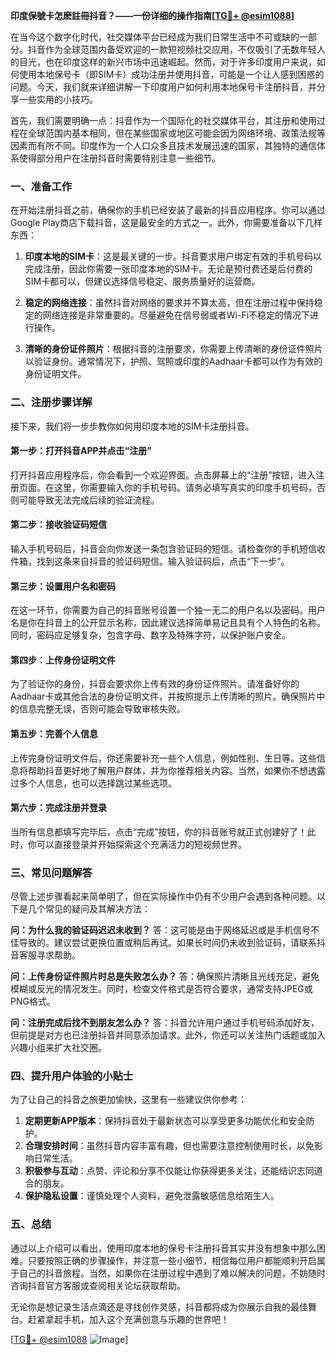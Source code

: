 **印度保號卡怎麽註冊抖音？——一份详细的操作指南[[TG💪+ @esim1088](https://t.me/s/esim1088)]**

在当今这个数字化时代，社交媒体平台已经成为我们日常生活中不可或缺的一部分。抖音作为全球范围内备受欢迎的一款短视频社交应用，不仅吸引了无数年轻人的目光，也在印度这样的新兴市场中迅速崛起。然而，对于许多印度用户来说，如何使用本地保号卡（即SIM卡）成功注册并使用抖音，可能是一个让人感到困惑的问题。今天，我们就来详细讲解一下印度用户如何利用本地保号卡注册抖音，并分享一些实用的小技巧。

首先，我们需要明确一点：抖音作为一个国际化的社交媒体平台，其注册和使用过程在全球范围内基本相同，但在某些国家或地区可能会因为网络环境、政策法规等因素而有所不同。印度作为一个人口众多且技术发展迅速的国家，其独特的通信体系使得部分用户在注册抖音时需要特别注意一些细节。

### **一、准备工作**

在开始注册抖音之前，确保你的手机已经安装了最新的抖音应用程序。你可以通过Google Play商店下载抖音，这是最安全的方式之一。此外，你需要准备以下几样东西：

1. **印度本地的SIM卡**：这是最关键的一步。抖音要求用户绑定有效的手机号码以完成注册，因此你需要一张印度本地的SIM卡。无论是预付费还是后付费的SIM卡都可以，但建议选择信号稳定、服务质量好的运营商。

2. **稳定的网络连接**：虽然抖音对网络的要求并不算太高，但在注册过程中保持稳定的网络连接是非常重要的。尽量避免在信号弱或者Wi-Fi不稳定的情况下进行操作。

3. **清晰的身份证件照片**：根据抖音的注册要求，你需要上传清晰的身份证件照片以验证身份。通常情况下，护照、驾照或印度的Aadhaar卡都可以作为有效的身份证明文件。

### **二、注册步骤详解**

接下来，我们将一步步教你如何用印度本地的SIM卡注册抖音。

#### **第一步：打开抖音APP并点击“注册”**

打开抖音应用程序后，你会看到一个欢迎界面。点击屏幕上的“注册”按钮，进入注册页面。在这里，你需要输入你的手机号码。请务必填写真实的印度手机号码，否则可能导致无法完成后续的验证流程。

#### **第二步：接收验证码短信**

输入手机号码后，抖音会向你发送一条包含验证码的短信。请检查你的手机短信收件箱，找到这条来自抖音的验证码短信。输入验证码后，点击“下一步”。

#### **第三步：设置用户名和密码**

在这一环节，你需要为自己的抖音账号设置一个独一无二的用户名以及密码。用户名是你在抖音上的公开显示名称，因此建议选择简单易记且具有个人特色的名称。同时，密码应足够复杂，包含字母、数字及特殊字符，以保护账户安全。

#### **第四步：上传身份证明文件**

为了验证你的身份，抖音会要求你上传有效的身份证件照片。请准备好你的Aadhaar卡或其他合法的身份证明文件，并按照提示上传清晰的照片。确保照片中的信息完整无误，否则可能会导致审核失败。

#### **第五步：完善个人信息**

上传完身份证明文件后，你还需要补充一些个人信息，例如性别、生日等。这些信息将帮助抖音更好地了解用户群体，并为你推荐相关内容。当然，如果你不想透露过多个人信息，也可以选择跳过某些选项。

#### **第六步：完成注册并登录**

当所有信息都填写完毕后，点击“完成”按钮，你的抖音账号就正式创建好了！此时，你可以直接登录并开始探索这个充满活力的短视频世界。

### **三、常见问题解答**

尽管上述步骤看起来简单明了，但在实际操作中仍有不少用户会遇到各种问题。以下是几个常见的疑问及其解决方法：

**问：为什么我的验证码迟迟未收到？**
答：这可能是由于网络延迟或是手机信号不佳导致的。建议尝试更换位置或稍后再试。如果长时间仍未收到验证码，请联系抖音客服寻求帮助。

**问：上传身份证件照片时总是失败怎么办？**
答：确保照片清晰且光线充足，避免模糊或反光的情况发生。同时，检查文件格式是否符合要求，通常支持JPEG或PNG格式。

**问：注册完成后找不到朋友怎么办？**
答：抖音允许用户通过手机号码添加好友，但前提是对方也已注册抖音并同意添加请求。此外，你还可以关注热门话题或加入兴趣小组来扩大社交圈。

### **四、提升用户体验的小贴士**

为了让自己的抖音之旅更加愉快，这里有一些建议供你参考：

1. **定期更新APP版本**：保持抖音处于最新状态可以享受更多功能优化和安全防护。
2. **合理安排时间**：虽然抖音内容丰富有趣，但也需要注意控制使用时长，以免影响日常生活。
3. **积极参与互动**：点赞、评论和分享不仅能让你获得更多关注，还能结识志同道合的朋友。
4. **保护隐私设置**：谨慎处理个人资料，避免泄露敏感信息给陌生人。

### **五、总结**

通过以上介绍可以看出，使用印度本地的保号卡注册抖音其实并没有想象中那么困难。只要按照正确的步骤操作，并注意一些小细节，相信每位用户都能顺利开启属于自己的抖音旅程。当然，如果你在注册过程中遇到了难以解决的问题，不妨随时咨询抖音官方客服或查阅相关论坛获取帮助。

无论你是想记录生活点滴还是寻找创作灵感，抖音都将成为你展示自我的最佳舞台。赶紧拿起手机，加入这个充满创意与乐趣的世界吧！

[[TG💪+ @esim1088](https://t.me/s/esim1088) ![Image](https://i.postimg.cc/4NQfJmqS/Snipaste-2025-05-13-00-14-12.png)]